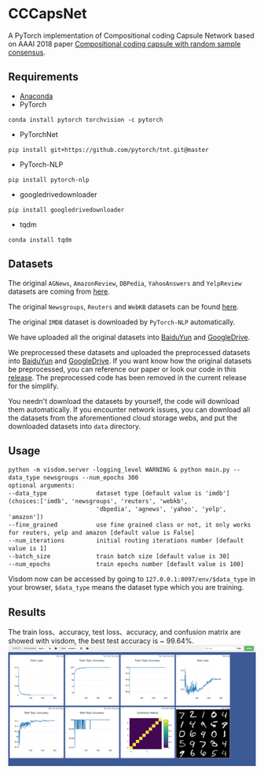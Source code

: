 # CCCapsNet
A PyTorch implementation of Compositional coding Capsule Network based on AAAI 2018 paper [Compositional coding capsule with random sample consensus]().

## Requirements
* [Anaconda](https://www.anaconda.com/download/)
* PyTorch
```
conda install pytorch torchvision -c pytorch
```
* PyTorchNet
```
pip install git+https://github.com/pytorch/tnt.git@master
```
* PyTorch-NLP
```
pip install pytorch-nlp
```
* googledrivedownloader
```
pip install googledrivedownloader
```
* tqdm
```
conda install tqdm
```

## Datasets
The original `AGNews`, `AmazonReview`, `DBPedia`, `YahooAnswers` and `YelpReview` datasets are coming from [here](http://goo.gl/JyCnZq).

The original `Newsgroups`, `Reuters` and `WebKB` datasets can be found [here](http://ana.cachopo.org/datasets-for-single-label-text-categorization).

The original `IMDB` dataset is downloaded by `PyTorch-NLP` automatically.

We have uploaded all the original datasets into [BaiduYun](https://pan.baidu.com/s/1FrgwMzUFF8IMFY4d5_YJNA) and 
[GoogleDrive](https://drive.google.com/open?id=10n_eZ2ZyRjhRWFjxky7_PhcGHecDjKJ2).

We preprocessed these datasets and uploaded the preprocessed datasets into [BaiduYun](https://pan.baidu.com/s/1pCfF7xKQQmZ5XlrOFaSGrg) and 
[GoogleDrive](https://drive.google.com/open?id=1KDE5NJKfgOwc6RNEf9_F0ZhLQZ3Udjx5). If you want know how the original datasets
be preprocessed, you can reference our paper or look our code in this [release](https://github.com/leftthomas/CCCapsNet/tree/v0.0.1).
The preprocessed code has been removed in the current release for the simplify.

You needn't download the datasets by yourself, the code will download them automatically. If you encounter network issues, you can download 
all the datasets from the aforementioned cloud storage webs, and put the downloaded datasets into `data` directory.

## Usage
```
python -m visdom.server -logging_level WARNING & python main.py --data_type newsgroups --num_epochs 300
optional arguments:
--data_type              dataset type [default value is 'imdb'](choices:['imdb', 'newsgroups', 'reuters', 'webkb', 
                         'dbpedia', 'agnews', 'yahoo', 'yelp', 'amazon'])
--fine_grained           use fine grained class or not, it only works for reuters, yelp and amazon [default value is False]
--num_iterations         initial routing iterations number [default value is 1]
--batch_size             train batch size [default value is 30]
--num_epochs             train epochs number [default value is 100]
```
Visdom now can be accessed by going to `127.0.0.1:8097/env/$data_type` in your browser, 
`$data_type` means the dataset type which you are training.

## Results
The train loss、accuracy, test loss、accuracy, and confusion matrix are showed with visdom,
the best test accuracy is ~ 99.64%.
![result](results/result.png)
